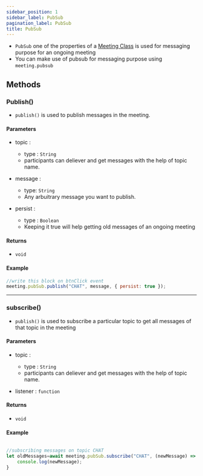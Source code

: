```yaml
---
sidebar_position: 1
sidebar_label: PubSub
pagination_label: PubSub
title: PubSub
---
```


- `PubSub` one of the properties of a [Meeting Class](../meeting-class/introduction.md) is used for messaging purpose for an ongoing meeting
- You can make use of pubsub for messaging purpose using `meeting.pubsub`

<div class="sdk-api-ref-only-h4">

## Methods

### Publish()

- `publish()` is used to publish messages in the meeting.

#### Parameters

- topic :

  - type : `String`
  - participants can deliever and get messages with the help of topic name.

- message :

  - type: `String`
  - Any arbuitrary message you want to publish.

- persist :
  - type : `Boolean`
  - Keeping it true will help getting old messages of an ongoing meeting

#### Returns

- `void`

#### Example

```js
//write this block on btnClick event
meeting.pubSub.publish("CHAT", message, { persist: true });
```

---

### subscribe()

- `publish()` is used to subscribe a particular topic to get all messages of that topic in the meeting

#### Parameters

- topic :

  - type : `String`
  - participants can deliever and get messages with the help of topic name.

- listener : `function`

#### Returns

- `void`

#### Example

```js

//subscribing messages on topic CHAT
let oldMessages=await meeting.pubSub.subscribe("CHAT", (newMessage) => {
    console.log(newMessage);
}
```

</div>
